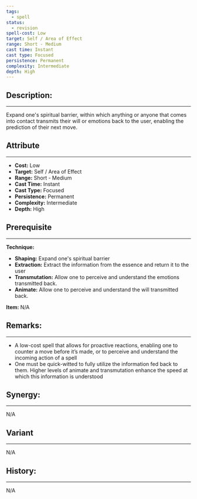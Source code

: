 ```yaml
---
tags:
  - spell
status:
  - revision
spell-cost: Low
target: Self / Area of Effect
range: Short - Medium
cast time: Instant
cast type: Focused
persistence: Permanent
complexity: Intermediate
depth: High
---
```

## Description:  
---  
Expand one's spiritual barrier, within which anything or anyone that comes into contact transmits their will or emotions back to the user, enabling the prediction of their next move.  
  
## Attribute  
___  
- __Cost:__ Low  
- __Target:__ Self / Area of Effect  
- __Range:__ Short - Medium  
- __Cast Time:__ Instant  
- __Cast Type:__ Focused  
- __Persistence:__ Permanent  
- __Complexity:__ Intermediate  
- __Depth:__ High  
  
## Prerequisite  
---  
  
__Technique:__  
  
- __Shaping:__ Expand one's spiritual barrier  
- __Extraction:__ Extract the information from the essence and return it to the user  
- __Transmutation:__ Allow one to perceive and understand the emotions transmitted back.  
- __Animate:__ Allow one to perceive and understand the will transmitted back.  
  
__Item:__ N/A  
  
## Remarks:  
---  
- A low-cost spell that allows for proactive reactions, enabling one to counter a move before it’s made, or to perceive and understand the incoming action of a spell  
- One must be quick-witted to fully utilize the information fed back to them. Higher levels of animate and transmutation enhance the speed at which this information is understood  
  
## Synergy:  
___  
N/A  
  
## Variant  
---  
N/A  
  
## History:  
---  
N/A